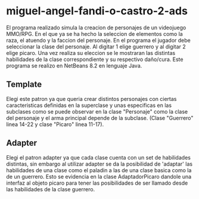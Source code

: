 # miguel-angel-fandi-o-castro-2-ads
El programa realizado simula la creacion de personajes de un videojuego MMO/RPG. En el que ya se ha hecho la seleccion de elementos como la raza, el atuendo y la faccion del personaje. En el programa el jugador debe seleccionar la clase del personaje. Al digitar 1 elige guerrero y al digitar 2 elige picaro. Una vez realiza su eleccion se le mostraran las distintas habilidades de la clase correspondiente y su respectivo daño/cura. Este programa se realizo en NetBeans 8.2 en lenguaje Java.

## Template 
Elegi este patron ya que queria crear distintos personajes con ciertas caracteristicas definidas en la superclase y unas especificas en las subclases como se puede observar en la clase "Personaje" como la clase del personaje y el arma principal depende de la subclase. (Clase "Guerrero" linea 14-22 y clase "Picaro" linea 11-17). 

## Adapter
Elegi el patron adapter ya que cada clase cuenta con un set de habilidades distintas, sin embargo al utilizar adapter se da la posibilidad de 'adaptar' las habilidades de una clase como el paladin a las de una clase basica como la de un guerrero. Esto se evidencia en la clase AdaptadorPicaro dandole una interfaz al objeto picaro para tener las posibilidades de ser llamado desde las habilidades de la clase guerrero. 
